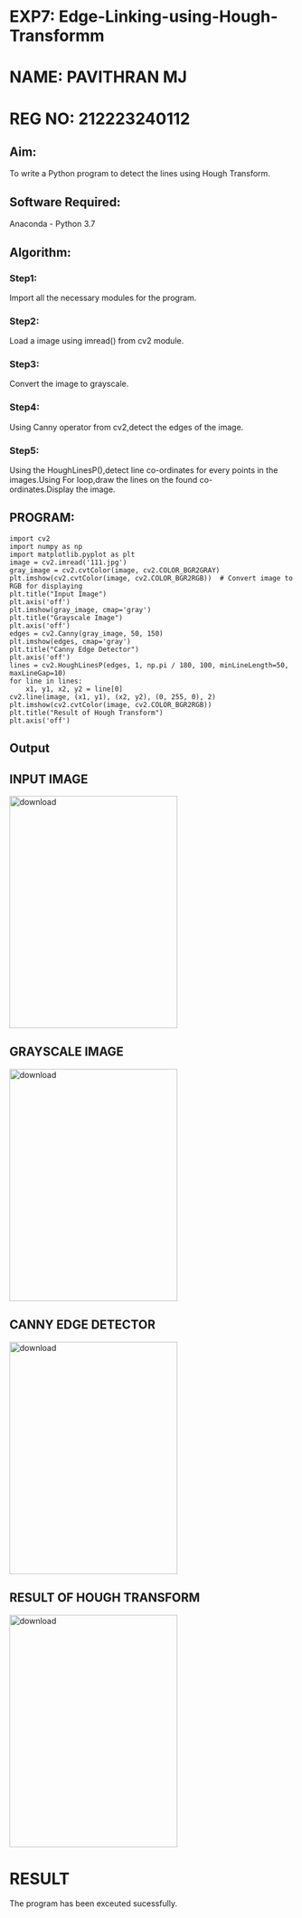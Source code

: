 # EXP7: Edge-Linking-using-Hough-Transformm
# NAME: PAVITHRAN MJ
# REG NO: 212223240112
## Aim:
To write a Python program to detect the lines using Hough Transform.

## Software Required:
Anaconda - Python 3.7

## Algorithm:
### Step1:

Import all the necessary modules for the program.
### Step2:

Load a image using imread() from cv2 module.
### Step3:

Convert the image to grayscale.
### Step4:

Using Canny operator from cv2,detect the edges of the image.
### Step5:

Using the HoughLinesP(),detect line co-ordinates for every points in the images.Using For loop,draw the lines on the found co-ordinates.Display the image.

## PROGRAM:
``````
import cv2
import numpy as np
import matplotlib.pyplot as plt
image = cv2.imread('111.jpg') 
gray_image = cv2.cvtColor(image, cv2.COLOR_BGR2GRAY)
plt.imshow(cv2.cvtColor(image, cv2.COLOR_BGR2RGB))  # Convert image to RGB for displaying
plt.title("Input Image")
plt.axis('off')
plt.imshow(gray_image, cmap='gray')
plt.title("Grayscale Image")
plt.axis('off')
edges = cv2.Canny(gray_image, 50, 150)
plt.imshow(edges, cmap='gray')
plt.title("Canny Edge Detector")
plt.axis('off')
lines = cv2.HoughLinesP(edges, 1, np.pi / 180, 100, minLineLength=50, maxLineGap=10)
for line in lines:
    x1, y1, x2, y2 = line[0]
cv2.line(image, (x1, y1), (x2, y2), (0, 255, 0), 2)
plt.imshow(cv2.cvtColor(image, cv2.COLOR_BGR2RGB))
plt.title("Result of Hough Transform")
plt.axis('off')
````````
## Output

## INPUT IMAGE
<img width="297" height="411" alt="download" src="https://github.com/user-attachments/assets/41b411c3-a680-42e2-9565-44d4c2f78f1b" />

## GRAYSCALE IMAGE
<img width="297" height="411" alt="download" src="https://github.com/user-attachments/assets/8f85e957-a374-43db-8f1e-bf85abb93a60" />

## CANNY EDGE DETECTOR
<img width="297" height="411" alt="download" src="https://github.com/user-attachments/assets/ff88d536-2fe8-4f37-ac23-5af9378065bd" />

## RESULT OF HOUGH TRANSFORM
<img width="297" height="411" alt="download" src="https://github.com/user-attachments/assets/3d1c8d1a-4f5f-4ac4-b755-109c4c258b6c" />

# RESULT 
The program has been exceuted sucessfully.

